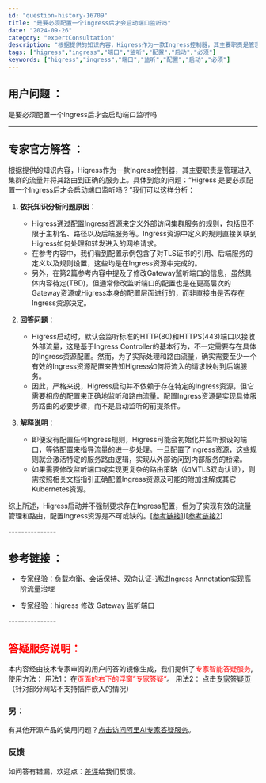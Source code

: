 ```yaml
---
id: "question-history-16709"
title: "是要必须配置一个ingress后才会启动端口监听吗"
date: "2024-09-26"
category: "expertConsultation"
description: "根据提供的知识内容，Higress作为一款Ingress控制器，其主要职责是管理进入集群的流量并将其路由到正确的服务上。具体到您的问题：“Higress 是要必须配置一个Ingress后才会启动端口监听吗？”我们可以这样分析：1. **依托知识分析问题原因**：   - Higress通过配置Ing"
tags: ["higress","ingress","端口","监听","配置","启动","必须"]
keywords: ["higress","ingress","端口","监听","配置","启动","必须"]
---
```


## 用户问题 ： 
 是要必须配置一个ingress后才会启动端口监听吗  

---------------
## 专家官方解答 ：

根据提供的知识内容，Higress作为一款Ingress控制器，其主要职责是管理进入集群的流量并将其路由到正确的服务上。具体到您的问题：“Higress 是要必须配置一个Ingress后才会启动端口监听吗？”我们可以这样分析：

1. **依托知识分析问题原因**：
   - Higress通过配置Ingress资源来定义外部访问集群服务的规则，包括但不限于主机名、路径以及后端服务等。Ingress资源中定义的规则直接关联到Higress如何处理和转发进入的网络请求。
   - 在参考内容中，我们看到配置示例包含了对TLS证书的引用、后端服务的定义以及规则设置，这些均是在Ingress资源中完成的。
   - 另外，在第2篇参考内容中提及了修改Gateway监听端口的信息，虽然具体内容待定(TBD)，但通常修改监听端口的配置也是在更高层次的Gateway资源或Higress本身的配置层面进行的，而非直接由是否存在Ingress资源决定。

2. **回答问题**：
   - Higress启动时，默认会监听标准的HTTP(80)和HTTPS(443)端口以接收外部流量，这是基于Ingress Controller的基本行为，不一定需要存在具体的Ingress资源配置。然而，为了实际处理和路由流量，确实需要至少一个有效的Ingress资源配置来告知Higress如何将流入的请求映射到后端服务。
   - 因此，严格来说，Higress启动并不依赖于存在特定的Ingress资源，但它需要相应的配置来正确地监听和路由流量。配置Ingress资源是实现具体服务路由的必要步骤，而不是启动监听的前提条件。

3. **解释说明**：
   - 即便没有配置任何Ingress规则，Higress可能会初始化并监听预设的端口，等待配置来指导流量的进一步处理。一旦配置了Ingress资源，这些规则就会激活特定的服务路由逻辑，实现从外部访问到内部服务的桥梁。
   - 如果需要修改监听端口或实现更复杂的路由策略（如MTLS双向认证），则需按照相关文档指引正确配置Ingress资源及可能的附加注解或其它Kubernetes资源。

综上所述，Higress启动并不强制要求存在Ingress配置，但为了实现有效的流量管理和路由，配置Ingress资源是不可或缺的。[[参考链接1](#61bddb33)][[参考链接2](#修改-Gateway-监听端口)]


<font color="#949494">---------------</font> 


## 参考链接 ：

* 专家经验：负载均衡、会话保持、双向认证-通过Ingress Annotation实现高阶流量治理 
 
 * 专家经验：higress 修改 Gateway 监听端口 


 <font color="#949494">---------------</font> 
 


## <font color="#FF0000">答疑服务说明：</font> 

本内容经由技术专家审阅的用户问答的镜像生成，我们提供了<font color="#FF0000">专家智能答疑服务</font>,使用方法：
用法1： 在<font color="#FF0000">页面的右下的浮窗”专家答疑“</font>。
用法2： 点击[专家答疑页](https://answer.opensource.alibaba.com/docs/intro)（针对部分网站不支持插件嵌入的情况）
### 另：


有其他开源产品的使用问题？[点击访问阿里AI专家答疑服务](https://answer.opensource.alibaba.com/docs/intro)。
### 反馈
如问答有错漏，欢迎点：[差评](https://ai.nacos.io/user/feedbackByEnhancerGradePOJOID?enhancerGradePOJOId=16723)给我们反馈。
